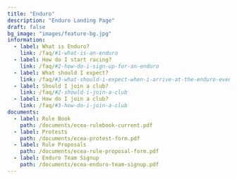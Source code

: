 ```yaml
---
title: "Enduro"
description: "Enduro Landing Page"
draft: false
bg_image: "images/feature-bg.jpg"
information:
  - label: What is Enduro?
    link: /faq/#1-what-is-an-enduro
  - label: How do I start racing?
    link: /faq/#2-how-do-i-sign-up-for-an-enduro
  - label: What should I expect?
    link: /faq/#3-what-should-i-expect-when-i-arrive-at-the-enduro-event
  - label: Should I join a club?
    link: /faq/#2-should-i-join-a-club
  - label: How do I join a club?
    link: /faq/#3-how-do-i-join-a-club
documents:
  - label: Rule Book
    path: /documents/ecea-rulebook-current.pdf
  - label: Protests
    path: /documents/ecea-protest-form.pdf
  - label: Rule Proposals
    path: /documents/ecea-rule-proposal-form.pdf
  - label: Enduro Team Signup
    path: /documents/ecea-enduro-team-signup.pdf
---
```

